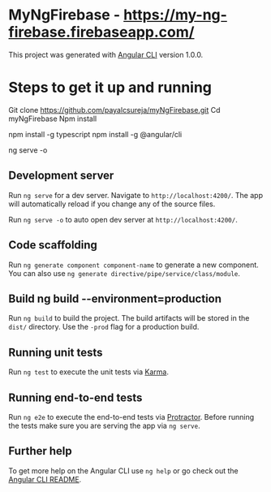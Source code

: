 # MyNgFirebase - https://my-ng-firebase.firebaseapp.com/

This project was generated with [Angular CLI](https://github.com/angular/angular-cli) version 1.0.0.

# Steps to get it up and running

Git clone https://github.com/payalcsureja/myNgFirebase.git
Cd myNgFirebase
Npm install

npm install -g typescript
npm install -g @angular/cli

ng serve -o

## Development server

Run `ng serve` for a dev server. Navigate to `http://localhost:4200/`. The app will automatically reload if you change any of the source files.

Run `ng serve -o` to auto open dev server at `http://localhost:4200/`.

## Code scaffolding

Run `ng generate component component-name` to generate a new component. You can also use `ng generate directive/pipe/service/class/module`.

## Build ng build --environment=production

Run `ng build` to build the project. The build artifacts will be stored in the `dist/` directory. Use the `-prod` flag for a production build.

## Running unit tests

Run `ng test` to execute the unit tests via [Karma](https://karma-runner.github.io).

## Running end-to-end tests

Run `ng e2e` to execute the end-to-end tests via [Protractor](http://www.protractortest.org/).
Before running the tests make sure you are serving the app via `ng serve`.

## Further help

To get more help on the Angular CLI use `ng help` or go check out the [Angular CLI README](https://github.com/angular/angular-cli/blob/master/README.md).

<!--
## Firebase deploy

Run build cmd for the env you want like qa,stage,prod,firebase... with ng build --prod
Run firebase login and firebase deploy ... Which will deply dist dir
Make sure firebase is setup once, if not, run 'npm install -g firebase-tools' , 'firebase login', 'firebase init' with 'dist/' dir


##npm install --save toastr

##"../node_modules/toastr/build/toastr.min.css",
##"../node_modules/toastr/build/toastr.min.js"

##import * as toastr from 'toastr'
##toastr.error('toast working');

## OR

##npm install --save toastr
##npm install --save @types/toastr

##"../node_modules/toastr/build/toastr.min.css",
##"../node_modules/toastr/build/toastr.min.js"

##// in src/typings.d.ts
##declare module 'toastr';

##import * as toastr from 'toastr';

<!--
  git status
  git add *
  git commit -a -m "navbar shrink ui update"
  git push

  ng build --prod
  firebase login
  firebase deploy


  #How to use bash on Windows from visual studio code integrated terminal?
  Then open visual studio code and open the command palate using "ctrl+shift+p". Then type "open user setting" , then select " open user setting " from the drop down menu.
  Now copy this line of code to your own settings page (the pane on the right hand side) and save - "terminal.integrated.shell.windows": "C:\\Program Files\\Git\\bin\\bash.exe"

  Note: "C:\\Program Files\Git\bin\bash.exe" is the path where the bash.exe is located from git installation.

  Now press " ctrl+` " to open up terminal from vscode. And you will have bash


  Some other vscode user settings
  {
    "files.autoSave": "afterDelay",
    "editor.tabSize": 2,
    "files.trimTrailingWhitespace": true,
    "terminal.integrated.shell.windows": "C:\\Program Files\\Git\\bin\\bash.exe"
}


  Press and hold Ctrl + ` to open terminal. Inside terminal type 'bash' without the quotations to use gitbash in terminal. Note: Make sure you have gitbash installed on your machine.
  If you wish to use powershell again, just type 'powershell' without the quotations in terminal. To use Windows command line type 'cmd' in terminal.
  The setting you choose will be used as your default.

-->
